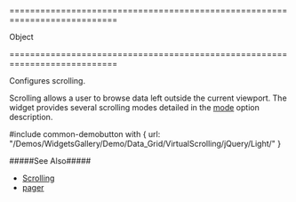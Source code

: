 ===========================================================================
<!--type-->Object<!--/type-->
===========================================================================

<!--shortDescription-->
Configures scrolling.
<!--/shortDescription-->

<!--fullDescription-->
Scrolling allows a user to browse data left outside the current viewport. The widget provides several scrolling modes detailed in the [mode]({basewidgetpath}/Configuration/scrolling/#mode) option description.

#include common-demobutton with {
    url: "/Demos/WidgetsGallery/Demo/Data_Grid/VirtualScrolling/jQuery/Light/"
}

#####See Also#####
- [Scrolling](/Documentation/Guide/Widgets/DataGrid/Scrolling/)
- [pager](/Documentation/ApiReference/UI_Widgets/dxDataGrid/Configuration/pager/)
<!--/fullDescription-->